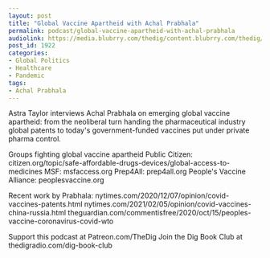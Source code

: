 ```yaml
---
layout: post
title: "Global Vaccine Apartheid with Achal Prabhala"
permalink: podcast/global-vaccine-apartheid-with-achal-prabhala
audiolink: https://media.blubrry.com/thedig/content.blubrry.com/thedig/The_Dig-EP_298-Prabhala.mp3
post_id: 1922
categories: 
- Global Politics
- Healthcare
- Pandemic
tags: 
- Achal Prabhala
---
```


Astra Taylor interviews Achal Prabhala on emerging global vaccine apartheid: from the neoliberal turn handing the pharmaceutical industry global patents to today's government-funded vaccines put under private pharma control. 

Groups fighting global vaccine apartheid
Public Citizen: citizen.org/topic/safe-affordable-drugs-devices/global-access-to-medicines
MSF: msfaccess.org
Prep4All: prep4all.org
People's Vaccine Alliance: peoplesvaccine.org

Recent work by Prabhala:
nytimes.com/2020/12/07/opinion/covid-vaccines-patents.html
nytimes.com/2021/02/05/opinion/covid-vaccines-china-russia.html
theguardian.com/commentisfree/2020/oct/15/peoples-vaccine-coronavirus-covid-wto

Support this podcast at Patreon.com/TheDig
Join the Dig Book Club at thedigradio.com/dig-book-club